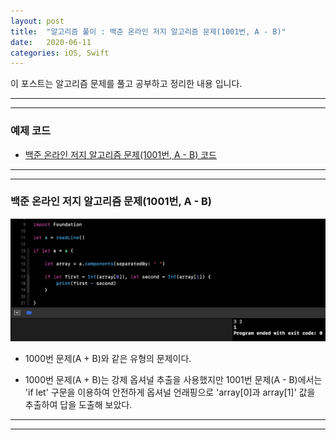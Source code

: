 ```yaml
---
layout: post
title:  "알고리즘 풀이 : 백준 온라인 저지 알고리즘 문제(1001번, A - B)"
date:   2020-06-11
categories: iOS, Swift
---
```


이 포스트는 알고리즘 문제를 풀고 공부하고 정리한 내용 입니다.

- - -
- - -

### 예제 코드

- [백준 온라인 저지 알고리즘 문제(1001번, A - B) 코드](https://github.com/VincentGeranium/Algorithm-Study/blob/master/Algorithm-Practice/2020-06-11-Algorithm-Practice-1/2020-06-11-Algorithm-Practice-1/main.swift)

- - -
- - -

### 백준 온라인 저지 알고리즘 문제(1001번, A - B)

<img width="820" alt="baekjoon-1001" src="https://github.com/VincentGeranium/VincentGeranium.github.io/blob/master/assets/img/baekjoon-1001.png?raw=true" title="백준1001번문제스크린샷">

- 1000번 문제(A + B)와 같은 유형의 문제이다.

- 1000번 문제(A + B)는 강제 옵셔널 추출을 사용했지만 1001번 문제(A - B)에서는 'if let' 구문을 이용하여 안전하게 옵셔널 언래핑으로 'array[0]과 array[1]' 값을 추출하여 답을 도출해 보았다.

- - -
- - -
